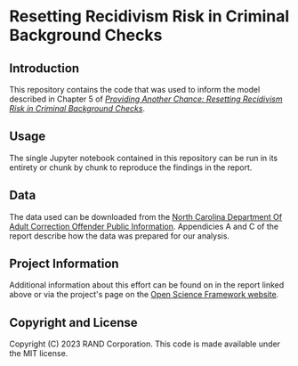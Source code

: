 # Resetting Recidivism Risk in Criminal Background Checks

## Introduction

This repository contains the code that was used to inform the model described in Chapter 5 of [*Providing Another Chance: Resetting Recidivism Risk in Criminal Background Checks*](https://www.rand.org/pubs/research_reports/RRA1360-1.html).  

## Usage

The single Jupyter notebook contained in this repository can be run in its entirety or chunk by chunk to reproduce the findings in the report.

## Data

The data used can be downloaded from the [North Carolina Department Of Adult Correction Offender Public Information](https://webapps.doc.state.nc.us/opi/downloads.do?method=view).  Appendicies A and C of the report describe how the data was prepared for our analysis.

## Project Information 

Additional information about this effort can be found on in the report linked above or via the project's page on the [Open Science Framework website](https://osf.io/u69r7).

## Copyright and License

Copyright (C) 2023 RAND Corporation. This code is made available under the MIT license.
